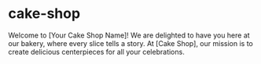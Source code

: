 # cake-shop
Welcome to [Your Cake Shop Name]! We are delighted to have you here at our bakery, where every slice tells a story. At [Cake Shop], our mission is to create delicious centerpieces for all your celebrations.
